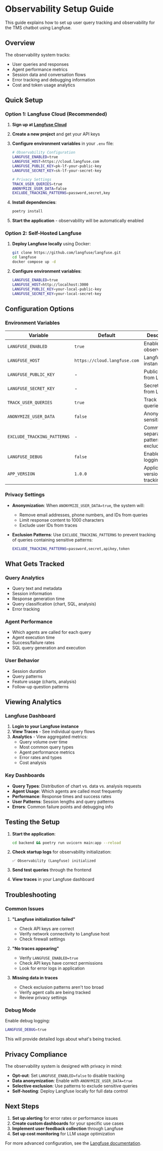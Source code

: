 # Observability Setup Guide

This guide explains how to set up user query tracking and observability for the TMS chatbot using Langfuse.

## Overview

The observability system tracks:
- User queries and responses
- Agent performance metrics
- Session data and conversation flows
- Error tracking and debugging information
- Cost and token usage analytics

## Quick Setup

### Option 1: Langfuse Cloud (Recommended)

1. **Sign up at [Langfuse Cloud](https://cloud.langfuse.com)**

2. **Create a new project** and get your API keys

3. **Configure environment variables** in your `.env` file:
   ```bash
   # Observability Configuration
   LANGFUSE_ENABLED=true
   LANGFUSE_HOST=https://cloud.langfuse.com
   LANGFUSE_PUBLIC_KEY=pk-lf-your-public-key
   LANGFUSE_SECRET_KEY=sk-lf-your-secret-key
   
   # Privacy Settings
   TRACK_USER_QUERIES=true
   ANONYMIZE_USER_DATA=false
   EXCLUDE_TRACKING_PATTERNS=password,secret,key
   ```

4. **Install dependencies**:
   ```bash
   poetry install
   ```

5. **Start the application** - observability will be automatically enabled

### Option 2: Self-Hosted Langfuse

1. **Deploy Langfuse locally** using Docker:
   ```bash
   git clone https://github.com/langfuse/langfuse.git
   cd langfuse
   docker compose up -d
   ```

2. **Configure environment variables**:
   ```bash
   LANGFUSE_ENABLED=true
   LANGFUSE_HOST=http://localhost:3000
   LANGFUSE_PUBLIC_KEY=your-local-public-key
   LANGFUSE_SECRET_KEY=your-local-secret-key
   ```

## Configuration Options

### Environment Variables

| Variable | Default | Description |
|----------|---------|-------------|
| `LANGFUSE_ENABLED` | `true` | Enable/disable observability |
| `LANGFUSE_HOST` | `https://cloud.langfuse.com` | Langfuse instance URL |
| `LANGFUSE_PUBLIC_KEY` | - | Public API key from Langfuse |
| `LANGFUSE_SECRET_KEY` | - | Secret API key from Langfuse |
| `TRACK_USER_QUERIES` | `true` | Track user queries |
| `ANONYMIZE_USER_DATA` | `false` | Anonymize sensitive data |
| `EXCLUDE_TRACKING_PATTERNS` | - | Comma-separated patterns to exclude |
| `LANGFUSE_DEBUG` | `false` | Enable debug logging |
| `APP_VERSION` | `1.0.0` | Application version for tracking |

### Privacy Settings

- **Anonymization**: When `ANONYMIZE_USER_DATA=true`, the system will:
  - Remove email addresses, phone numbers, and IDs from queries
  - Limit response content to 1000 characters
  - Exclude user IDs from traces

- **Exclusion Patterns**: Use `EXCLUDE_TRACKING_PATTERNS` to prevent tracking of queries containing sensitive patterns:
  ```bash
  EXCLUDE_TRACKING_PATTERNS=password,secret,apikey,token
  ```

## What Gets Tracked

### Query Analytics
- Query text and metadata
- Session information
- Response generation time
- Query classification (chart, SQL, analysis)
- Error tracking

### Agent Performance
- Which agents are called for each query
- Agent execution time
- Success/failure rates
- SQL query generation and execution

### User Behavior
- Session duration
- Query patterns
- Feature usage (charts, analysis)
- Follow-up question patterns

## Viewing Analytics

### Langfuse Dashboard

1. **Login to your Langfuse instance**
2. **View Traces** - See individual query flows
3. **Analytics** - View aggregated metrics:
   - Query volume over time
   - Most common query types
   - Agent performance metrics
   - Error rates and types
   - Cost analysis

### Key Dashboards

- **Query Types**: Distribution of chart vs. data vs. analysis requests
- **Agent Usage**: Which agents are called most frequently
- **Performance**: Response times and success rates
- **User Patterns**: Session lengths and query patterns
- **Errors**: Common failure points and debugging info

## Testing the Setup

1. **Start the application**:
   ```bash
   cd backend && poetry run uvicorn main:app --reload
   ```

2. **Check startup logs** for observability initialization:
   ```
   ✅ Observability (Langfuse) initialized
   ```

3. **Send test queries** through the frontend

4. **View traces** in your Langfuse dashboard

## Troubleshooting

### Common Issues

1. **"Langfuse initialization failed"**
   - Check API keys are correct
   - Verify network connectivity to Langfuse host
   - Check firewall settings

2. **"No traces appearing"**
   - Verify `LANGFUSE_ENABLED=true`
   - Check API keys have correct permissions
   - Look for error logs in application

3. **Missing data in traces**
   - Check exclusion patterns aren't too broad
   - Verify agent calls are being tracked
   - Review privacy settings

### Debug Mode

Enable debug logging:
```bash
LANGFUSE_DEBUG=true
```

This will provide detailed logs about what's being tracked.

## Privacy Compliance

The observability system is designed with privacy in mind:

- **Opt-out**: Set `LANGFUSE_ENABLED=false` to disable tracking
- **Data anonymization**: Enable with `ANONYMIZE_USER_DATA=true`
- **Selective exclusion**: Use patterns to exclude sensitive queries
- **Self-hosting**: Deploy Langfuse locally for full data control

## Next Steps

1. **Set up alerting** for error rates or performance issues
2. **Create custom dashboards** for your specific use cases
3. **Implement user feedback collection** through Langfuse
4. **Set up cost monitoring** for LLM usage optimization

For more advanced configuration, see the [Langfuse documentation](https://langfuse.com/docs).